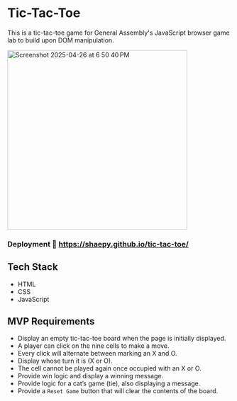 # Tic-Tac-Toe
This is a tic-tac-toe game for General Assembly's JavaScript browser game lab to build upon DOM manipulation.

<img width="405" alt="Screenshot 2025-04-26 at 6 50 40 PM" src="https://github.com/user-attachments/assets/635a34b8-5d22-4b6e-99ea-8508dad2164e" />

### Deployment 🔗 https://shaepy.github.io/tic-tac-toe/

## Tech Stack
- HTML
- CSS
- JavaScript

## MVP Requirements
- Display an empty tic-tac-toe board when the page is initially displayed.
- A player can click on the nine cells to make a move.
- Every click will alternate between marking an X and O.
- Display whose turn it is (X or O).
- The cell cannot be played again once occupied with an X or O.
- Provide win logic and display a winning message.
- Provide logic for a cat’s game (tie), also displaying a message.
- Provide a `Reset Game` button that will clear the contents of the board.

